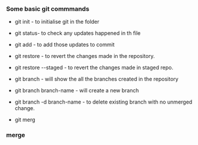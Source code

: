 ### Some basic git commmands

* git init - to initialise git in the folder
* git status- to check any updates happened in th file
* git add - to add those updates to commit
* git restore - to revert the changes made in the repository.
* git restore --staged - to revert the changes made in staged repo.
* git branch - will show the all the branches created in the repository
* git branch branch-name - will create a new branch
* git branch -d branch-name - to delete existing branch with no unmerged change.

* git merg



### merge


